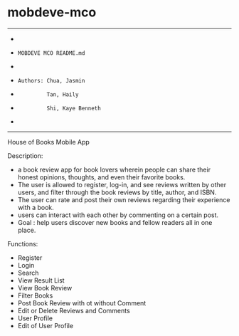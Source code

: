 # mobdeve-mco

**********************************************************************
*
*     MOBDEVE MCO README.md
*
*     Authors: Chua, Jasmin
*              Tan, Haily 
*              Shi, Kaye Benneth
*
**********************************************************************

House of Books Mobile App

Description:
- a book review app for book lovers wherein people can share their honest opinions, thoughts, and even their favorite books. 
- The user is allowed to register, log-in, and see reviews written by other users, and filter through the book reviews by title, author, and ISBN. 
- The user can rate and post their own reviews regarding their experience with a book. 
- users can interact with each other by commenting on a certain post. 
- Goal : help users discover new books and fellow readers all in one place.

Functions:
- Register
- Login
- Search
- View Result List
- View Book Review
- Filter Books
- Post Book Review with ot without Comment
- Edit or Delete Reviews and Comments
- User Profile
- Edit of User Profile
